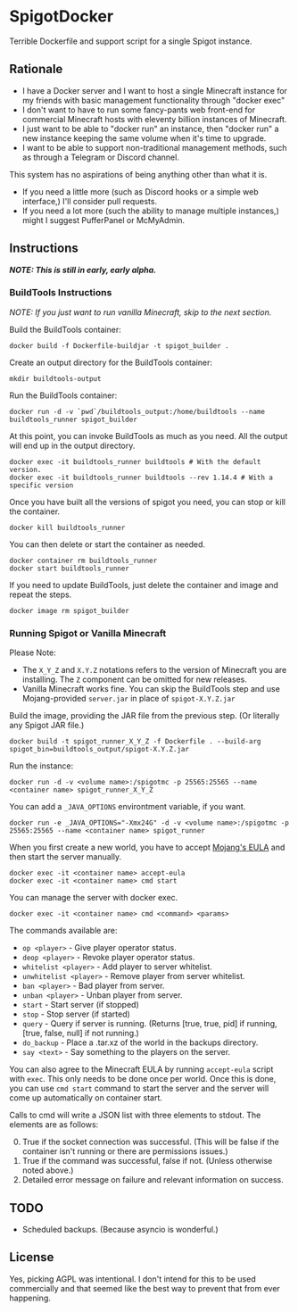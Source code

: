 # SpigotDocker
Terrible Dockerfile and support script for a single Spigot instance.

## Rationale
* I have a Docker server and I want to host a single Minecraft instance for my friends with basic management functionality through "docker exec"
* I don't want to have to run some fancy-pants web front-end for commercial Minecraft hosts with eleventy billion instances of Minecraft.
* I just want to be able to "docker run" an instance, then "docker run" a new instance keeping the same volume when it's time to upgrade.
* I want to be able to support non-traditional management methods, such as through a Telegram or Discord channel.

This system has no aspirations of being anything other than what it is.
* If you need a little more (such as Discord hooks or a simple web interface,) I'll consider pull requests.
* If you need a lot more (such the ability to manage multiple instances,) might I suggest PufferPanel or McMyAdmin.

## Instructions

***NOTE: This is still in early, early alpha.***

### BuildTools Instructions

*NOTE: If you just want to run vanilla Minecraft, skip to the next section.*

Build the BuildTools container:

	docker build -f Dockerfile-buildjar -t spigot_builder .

Create an output directory for the BuildTools container:

	mkdir buildtools-output

Run the BuildTools container:

	docker run -d -v `pwd`/buildtools_output:/home/buildtools --name buildtools_runner spigot_builder

At this point, you can invoke BuildTools as much as you need. All the output will end up in the output directory.

	docker exec -it buildtools_runner buildtools # With the default version.
	docker exec -it buildtools_runner buildtools --rev 1.14.4 # With a specific version

Once you have built all the versions of spigot you need, you can stop or kill the container.

	docker kill buildtools_runner

You can then delete or start the container as needed.

	docker container rm buildtools_runner
	docker start buildtools_runner

If you need to update BuildTools, just delete the container and image and repeat the steps.

	docker image rm spigot_builder

### Running Spigot or Vanilla Minecraft

Please Note:

* The ``X_Y_Z`` and ``X.Y.Z`` notations refers to the version of Minecraft you are installing. The ``Z`` component can be omitted for new releases.
* Vanilla Minecraft works fine. You can skip the BuildTools step and use Mojang-provided ``server.jar`` in place of ``spigot-X.Y.Z.jar``

Build the image, providing the JAR file from the previous step. (Or literally any Spigot JAR file.)

	docker build -t spigot_runner_X_Y_Z -f Dockerfile . --build-arg spigot_bin=buildtools_output/spigot-X.Y.Z.jar

Run the instance:

	docker run -d -v <volume name>:/spigotmc -p 25565:25565 --name <container name> spigot_runner_X_Y_Z

You can add a `_JAVA_OPTIONS` environtment variable, if you want.

	docker run -e _JAVA_OPTIONS="-Xmx24G" -d -v <volume name>:/spigotmc -p 25565:25565 --name <container name> spigot_runner

When you first create a new world, you have to accept [Mojang's EULA](https://www.minecraft.net/en-us/eula/) and then start the server manually.

	docker exec -it <container name> accept-eula
	docker exec -it <container name> cmd start

You can manage the server with docker exec.

	docker exec -it <container name> cmd <command> <params>

The commands available are:

* `op <player>` - Give player operator status.
* `deop <player>` - Revoke player operator status.
* `whitelist <player>` - Add player to server whitelist.
* `unwhitelist <player>` - Remove player from server whitelist.
* `ban <player>` - Bad player from server.
* `unban <player>` - Unban player from server.
* `start` - Start server (if stopped)
* `stop` - Stop server (if started)
* `query` - Query if server is running. (Returns [true, true, pid] if running, [true, false, null] if not running.)
* `do_backup` - Place a .tar.xz of the world in the backups directory.
* `say <text>` - Say something to the players on the server.

You can also agree to the Minecraft EULA by running `accept-eula` script with `exec`. This only needs to be done once per world. Once this is done, you can use `cmd start` command to start the server and the server will come up automatically on container start.

Calls to cmd will write a JSON list with three elements to stdout. The elements are as follows:

0. True if the socket connection was successful. (This will be false if the container isn't running or there are permissions issues.)
1. True if the command was successful, false if not. (Unless otherwise noted above.)
2. Detailed error message on failure and relevant information on success.

## TODO
* Scheduled backups. (Because asyncio is wonderful.)

## License
Yes, picking AGPL was intentional. I don't intend for this to be used commercially and that seemed like the best way to prevent that from ever happening.


